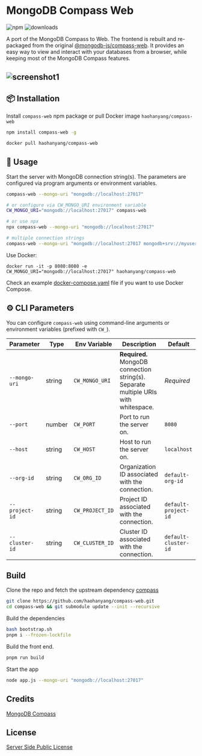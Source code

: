 # MongoDB Compass Web

![npm](https://img.shields.io/npm/v/compass-web.svg)
![downloads](https://img.shields.io/npm/dw/compass-web)

A port of the MongoDB Compass to Web. The frontend is rebuilt and re-packaged from the original [@mongodb-js/compass-web](https://www.npmjs.com/package/@mongodb-js/compass-web). It provides an easy way to view and interact with your databases from a browser, while keeping most of the MongoDB Compass features.

## ![screenshot1](/images/screenshot1.png)

## 📦 Installation

Install `compass-web` npm package or pull Docker image `haohanyang/compass-web`

```bash
npm install compass-web -g
```

```bash
docker pull haohanyang/compass-web
```

## 🧭 Usage

Start the server with MongoDB connection string(s). The parameters are configured via program arguments or environment variables.

```bash
compass-web --mongo-uri "mongodb://localhost:27017"

# or configure via CW_MONGO_URI environment variable
CW_MONGO_URI="mongodb://localhost:27017" compass-web

# or use npx
npx compass-web --mongo-uri "mongodb://localhost:27017"

# multiple connection strings
compass-web --mongo-uri "mongodb://localhost:27017 mongodb+srv://myusername:secrets@default-cluster.mongodb.net/?retryWrites=true&w=majority&appName=default-cluster"
```

Use Docker:

```
docker run -it -p 8080:8080 -e CW_MONGO_URI="mongodb://localhost:27017" haohanyang/compass-web

```

Check an example [docker-compose.yaml](./docker-compose.yaml) file if you want to use Docker Compose.

## ⚙️ CLI Parameters

You can configure `compass-web` using command-line arguments or environment variables (prefixed with `CW_`).

| Parameter      | Type   | Env Variable    | Description                                                                         | Default              |
| -------------- | ------ | --------------- | ----------------------------------------------------------------------------------- | -------------------- |
| `--mongo-uri`  | string | `CW_MONGO_URI`  | **Required.** MongoDB connection string(s). Separate multiple URIs with whitespace. | _Required_           |
| `--port`       | number | `CW_PORT`       | Port to run the server on.                                                          | `8080`               |
| `--host`       | string | `CW_HOST`       | Host to run the server on.                                                          | `localhost`          |
| `--org-id`     | string | `CW_ORG_ID`     | Organization ID associated with the connection.                                     | `default-org-id`     |
| `--project-id` | string | `CW_PROJECT_ID` | Project ID associated with the connection.                                          | `default-project-id` |
| `--cluster-id` | string | `CW_CLUSTER_ID` | Cluster ID associated with the connection.                                          | `default-cluster-id` |

## Build

Clone the repo and fetch the upstream dependency [compass](https://github.com/mongodb-js/compass)

```bash
git clone https://github.com/haohanyang/compass-web.git
cd compass-web && git submodule update --init --recursive
```

Build the dependencies

```bash
bash bootstrap.sh
pnpm i --frozen-lockfile
```

Build the front end.

```bash
pnpm run build
```

Start the app

```bash
node app.js --mongo-uri "mongodb://localhost:27017"
```

## Credits

[MongoDB Compass](https://github.com/mongodb-js/compass)

## License

[Server Side Public License](/LICENSE)
